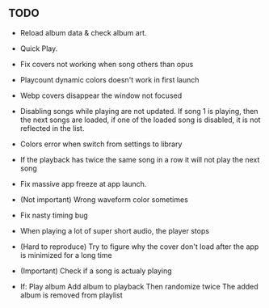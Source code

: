 ## TODO
* Reload album data & check album art.
* Quick Play.

* Fix covers not working when song others than opus

* Playcount dynamic colors doesn't work in first launch

* Webp covers disappear the window not focused

* Disabling songs while playing are not updated. If song 1 is playing, then the next songs are loaded, if one of the loaded song is disabled, it is not reflected in the list.

* Colors error when switch from settings to library
* If the playback has twice the same song in a row it will not play the next song

* Fix massive app freeze at app launch.

* (Not important) Wrong waveform color sometimes

* Fix nasty timing bug

* When playing a lot of super short audio, the player stops

* (Hard to reproduce) Try to figure why the cover don't load after the app is minimized for a long time

* (Important) Check if a song is actualy playing

* If:
  Play album
  Add album to playback
  Then randomize twice
  The added album is removed from playlist